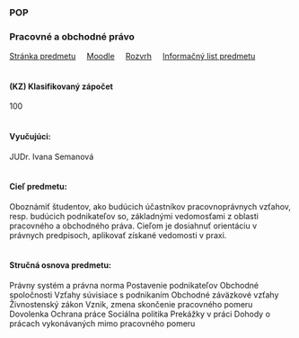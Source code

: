 ### POP
### Pracovné a obchodné právo

[Stránka predmetu](https://fei.tuke.sk/uploads/ed/3a/ed3adfced6fa94375cf8ce0ce5f291b8/PaOP-osnova-priloha.pdf)&nbsp;&nbsp;&nbsp;&nbsp;
[Moodle](https://moodle.fei.tuke.sk/enrol/index.php?id=89)&nbsp;&nbsp;&nbsp;&nbsp;
[Rozvrh](https://maisportal.tuke.sk/portal/rozvrhy.mais)&nbsp;&nbsp;&nbsp;&nbsp;
[Informačný list predmetu](https://maisportal.tuke.sk/portal/tlacPredmetuOSP.mais?predmetId=52653823&lang=sk)&nbsp;&nbsp;&nbsp;&nbsp;
<br>
<br>

#### (KZ) Klasifikovaný zápočet
<div class="points-bar">
  <div class="points zapocet" style="width: 100%">100</div>
</div>
<br>

#### Vyučujúci:
JUDr. Ivana Semanová
<br>
<br>

#### Cieľ predmetu:
Oboznámiť študentov, ako budúcich účastníkov pracovnoprávnych vzťahov, resp. budúcich podnikateľov so, základnými vedomosťami z oblasti pracovného a obchodného práva. Cieľom je dosiahnuť orientáciu v právnych predpisoch, aplikovať získané vedomosti v praxi.
<br>
<br>

#### Stručná osnova predmetu:
Právny systém a právna norma
Postavenie podnikateľov
Obchodné spoločnosti
Vzťahy súvisiace s podnikaním
Obchodné záväzkové vzťahy
Živnostenský zákon
Vznik, zmena skončenie pracovného pomeru
Dovolenka
Ochrana práce
Sociálna politika
Prekážky v práci
Dohody o prácach vykonávaných mimo pracovného pomeru